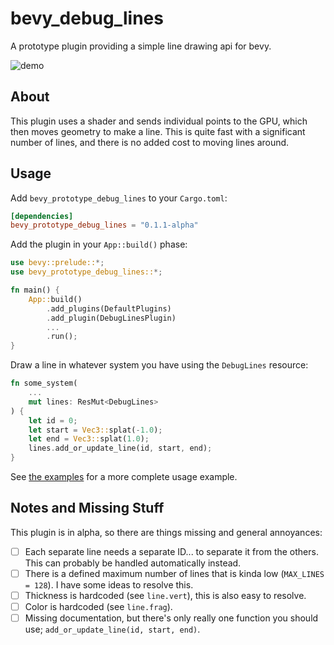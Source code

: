 # bevy_debug_lines
A prototype plugin providing a simple line drawing api for bevy.

![demo](https://github.com/Toqozz/bevy_debug_lines/blob/master/demo.gif)

## About

This plugin uses a shader and sends individual points to the GPU, which then moves geometry to make a line.  This is quite fast with a significant number of lines, and there is no added cost to moving lines around.

## Usage
Add `bevy_prototype_debug_lines` to your `Cargo.toml`:
```toml
[dependencies]
bevy_prototype_debug_lines = "0.1.1-alpha"
```

Add the plugin in your `App::build()` phase:
```rust
use bevy::prelude::*;
use bevy_prototype_debug_lines::*;

fn main() {
    App::build()
        .add_plugins(DefaultPlugins)
        .add_plugin(DebugLinesPlugin)
        ...
        .run();
}
```

Draw a line in whatever system you have using the `DebugLines` resource:
```rust
fn some_system(
    ...
    mut lines: ResMut<DebugLines>
) {
    let id = 0;
    let start = Vec3::splat(-1.0);
    let end = Vec3::splat(1.0);
    lines.add_or_update_line(id, start, end);
}
```

See [the examples](https://github.com/Toqozz/bevy_debug_lines/tree/master/examples) for a more complete usage example.

## Notes and Missing Stuff
This plugin is in alpha, so there are things missing and general annoyances:
- [ ] Each separate line needs a separate ID... to separate it from the others.  This can probably be handled automatically instead.
- [ ] There is a defined maximum number of lines that is kinda low (`MAX_LINES = 128`).  I have some ideas to resolve this.
- [ ] Thickness is hardcoded (see `line.vert`), this is also easy to resolve.
- [ ] Color is hardcoded (see `line.frag`).
- [ ] Missing documentation, but there's only really one function you should use; `add_or_update_line(id, start, end)`.

